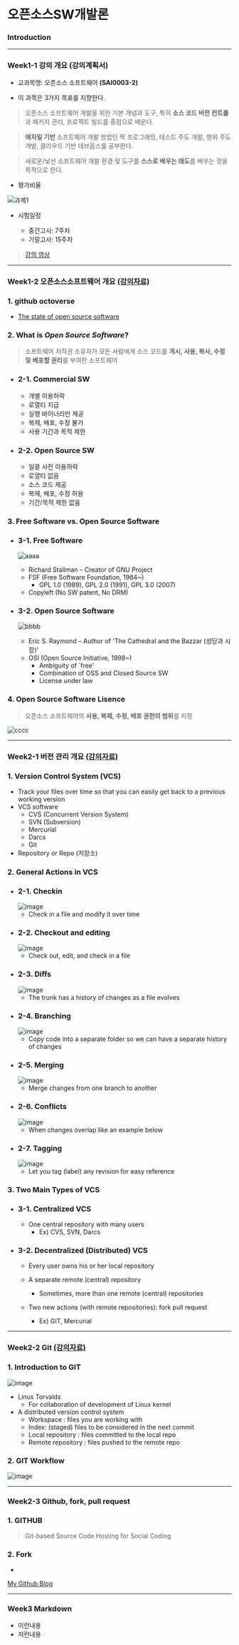 # **오픈소스SW개발론**

### Introduction

-------------
### Week1-1 강의 개요 (강의계획서)
* 교과목명: 오픈소스 소프트웨어 **(SAI0003-2)**
  
* 이 과목은 3가지 목표를 지향한다.
> 오픈소스 소프트웨어 개발을 위한 기본 개념과 도구, 특히 **소스 코드 버전 컨트롤**과 패키지 관리, 프로젝트 빌드를 중점으로 배운다.

> **애자일 기반** 소프트웨어 개발 방법인 짝 프로그래밍, 테스트 주도 개발, 행위 주도 개발, 클라우드 기반 데브옵스를 공부한다.

> 새로운/낯선 소프트웨어 개발 환경 및 도구를 **스스로 배우는 태도**를 배우는 것을 목적으로 한다.  

* 평가비율

![과제1](https://github.com/user-attachments/assets/5c2a9775-5591-4551-980e-e8c9745fbb3f)

- 시험일정
  
     * 중간고사: 7주차
     * 기말고사: 15주차

> [강의 영상](https://www.youtube.com/playlist?list=PLhbaMvGyp999F4RqSqCoXetq8OcT1IfJW)

-------------
### Week1-2 오픈소스소프트웨어 개요 [(강의자료)](https://docs.google.com/presentation/d/1HJM_NecZ2YZMin9NEL7-_PbZnj44ahYD/edit#slide=id.p1)

### **1. github octoverse**

* [The state of open source software](https://octoverse.github.com/)

### **2. What is _Open Source Software_?**

> 소프트웨어 저작권 소유자가 모든 사람에게 소스 코드를 **게시, 사용, 복사, 수정 및 배포할 권리**를 부여한 소프트웨어
* ### **2-1. Commercial SW**
  * 개별 이용허락
  * 로열티 지급
  * 실행 바이너리만 제공
  * 복제, 배포, 수정 불가
  * 사용 기간과 목적 제한

* ### **2-2. Open Source SW**
  * 일괄 사전 이용허락
  * 로열티 없음
  * 소스 코드 제공
  * 복제, 배포, 수정 허용
  * 기간/목적 제한 없음

### **3. Free Software vs. Open Source Software**

* ### **3-1. Free Software**
  ![aaaa](https://github.com/user-attachments/assets/978dbbf0-5e0d-4214-8fe6-5bd8545d8c6a)
  * Richard Stallman – Creator of GNU Project
  * FSF (Free Software Foundation, 1984~)
    * GPL 1.0 (1989), GPL 2.0 (1991), GPL 3.0 (2007)
  * Copyleft  (No SW patent, No DRM)

* ### **3-2. Open Source Software**
  ![bbbb](https://github.com/user-attachments/assets/b4fa2eb6-2b25-4f61-8201-6448b604f959)
  * Eric S. Raymond – Author of 'The Cathedral and the Bazzar (성당과 시장)'
  * OSI (Open Source Initiative, 1998~)
    * Ambiguity of `free’
    * Combination of OSS and Closed Source SW
    * License under law

### **4. Open Source Software Lisence**

> 오픈소스 소프트웨어의 **사용, 복제, 수정, 배포 권한의 범위**를 지정

![cccc](https://github.com/user-attachments/assets/bb557a62-db69-4dff-bab6-eafa1e315f9d)


-------------
### Week2-1 버전 관리 개요 [(강의자료)](https://docs.google.com/presentation/d/1y_XxFORFUVf5NVa40FTFmv9MemetVjBj/edit#slide=id.p1)

### **1. Version Control System (VCS)**
* Track your files over time so that you can easily get back to a previous working version
* VCS software
   * CVS (Concurrent Version System)
   * SVN (Subversion)
   * Mercurial
   * Darcs
   * Git
* Repository or Repo (저장소)

### **2. General Actions in VCS**
* ### **2-1. Checkin**
  ![image](https://github.com/user-attachments/assets/b40eb8f2-ae78-44aa-a1e2-35ab9a8e533d)
  * Check in a file and modify it over time
* ### **2-2. Checkout and editing**
  ![image](https://github.com/user-attachments/assets/92079481-d0e8-4408-8622-150742122122)
  * Check out, edit, and check in a file
* ### **2-3. Diffs**
  ![image](https://github.com/user-attachments/assets/5644d908-a9b2-499b-be2a-f2e058541858)
  * The trunk has a history of changes as a file evolves
* ### **2-4. Branching**
  ![image](https://github.com/user-attachments/assets/dd9f1bca-01d2-4806-8be1-26464ac99560)
  * Copy code into a separate folder so we can have a separate history of changes
* ### **2-5. Merging**
  ![image](https://github.com/user-attachments/assets/49ade0d9-5f12-4d20-8c76-b7a6ceef570b)
  * Merge changes from one branch to another
* ### **2-6. Conflicts**
  ![image](https://github.com/user-attachments/assets/f8159876-d81e-4a49-a668-e5e327359c24)
  * When changes overlap like an example below
* ### **2-7. Tagging**
  ![image](https://github.com/user-attachments/assets/df38de9d-cca5-4bb5-bb7c-3e29079c7ad8)
  * Let you tag (label) any revision for easy reference

### **3. Two Main Types of VCS**
* ### **3-1. Centralized VCS**
  * One central repository with many users
     * Ex) CVS, SVN, Darcs
* ### **3-2. Decentralized (Distributed) VCS**
  * Every user owns his or her local repository
  * A separate remote (central) repository
    * Sometimes, more than one remote (central) repositories

  * Two new actions (with remote repositories): fork pull request
    * Ex) GIT, Mercurial
 

-------------
### Week2-2 Git [(강의자료)](https://docs.google.com/presentation/d/1y_XxFORFUVf5NVa40FTFmv9MemetVjBj/edit#slide=id.p1)
### **1. Introduction to GIT**
![image](https://github.com/user-attachments/assets/474b5eca-8033-43cd-8693-3f96cb2a75cb)
* Linus Torvalds
   * For collaboration of development of Linux kernel
* A distributed version control system
   * Workspace : files you are working with
   * Index: (staged) files to be considered in the next commit
   * Local repository : files committed to the local repo
   * Remote repository : files pushed to the remote repo
### **2. GIT Workflow**
![image](https://github.com/user-attachments/assets/cadd69f3-3cb2-4dbf-a0c6-a5bb0b33b9a6)

-------------
### Week2-3 Github, fork, pull request
### **1. GITHUB**
> Git-based Source Code Hosting for Social Coding

### **2. Fork**
 * 
[My Github Blog](https://github.com/kkanuseobin)

-------------
### Week3     Markdown
* 이런내용
* 저런내용
